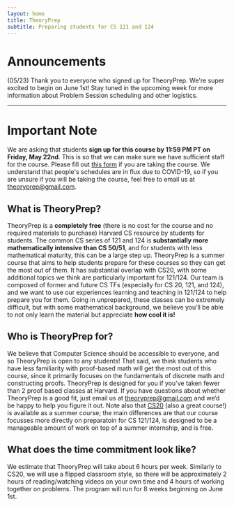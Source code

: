 ```yaml
---
layout: home
title: TheoryPrep
subtitle: Preparing students for CS 121 and 124
---
```


# Announcements

(05/23) Thank you to everyone who signed up for TheoryPrep. We're super excited to begin on June 1st! Stay tuned in the upcoming week for more information about Problem Session scheduling and other logistics.

___

# Important Note

We are asking that students **sign up for this course by 11:59 PM PT on Friday, May 22nd**. This is so that we can make sure we have sufficient staff for the course. Please fill out [this form](https://docs.google.com/forms/d/e/1FAIpQLScT5o_LteVsXtjGM6H6AigaynKcO9ZO1iX--UqDRsn7xx1igA/viewform?usp=sf_link) if you are taking the course. We understand that people's schedules are in flux due to COVID-19, so if you are unsure if you will be taking the course, feel free to email us at [theoryprep@gmail.com](mailto:theoryprep@gmail.com).

## What is TheoryPrep?

TheoryPrep is a **completely free** (there is no cost for the course and no required materials to purchase) Harvard CS resource by students for students. The common CS series of 121 and 124 is **substantially more mathematically intensive than CS 50/51**, and for students with less mathematical maturity, this can be a large step up. TheoryPrep is a summer course that aims to help students prepare for these courses so they can get the most out of them. It has substantial overlap with CS20, with some additional topics we think are particularly important for 121/124. Our team is composed of former and future CS TFs (especially for CS 20, 121, and 124), and we want to use our experiences learning and teaching in 121/124 to help prepare you for them. Going in unprepared, these classes can be extremely difficult, but with some mathematical background, we believe you’ll be able to not only learn the material but appreciate **how cool it is!**

## Who is TheoryPrep for?

We believe that Computer Science should be accessible to everyone, and so TheoryPrep is open to any students! That said, we think students who have less familiarity with proof-based math will get the most out of this course, since it primarily focuses on the fundamentals of discrete math and constructing proofs. TheoryPrep is designed for you if you’ve taken fewer than 2 proof based classes at Harvard. If you have questions about whether TheoryPrep is a good fit, just email us at [theoryprep@gmail.com](mailto:theoryprep@gmail.com) and we’d be happy to help you figure it out. Note also that [CS20](https://www.summer.harvard.edu/course-catalog/courses) (also a great course!) is available as a summer course; the main differences are that our course focusses more directly on preparatoin for CS 121/124, is designed to be a manageable amount of work on top of a summer internship, and is free.

## What does the time commitment look like?

We estimate that TheoryPrep will take about 6 hours per week. Similarly to CS20, we will use a flipped classroom style, so there will be approximately 2 hours of reading/watching videos on your own time and 4 hours of working together on problems. The program will run for 8 weeks beginning on June 1st.
